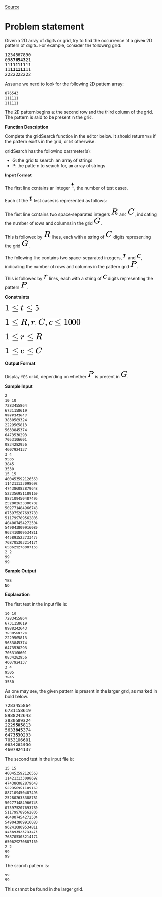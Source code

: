 [Source](https://www.hackerrank.com/challenges/the-grid-search)
# Problem statement
Given a 2D array of digits or grid, try to find the occurrence of a given 2D pattern of digits. For example, consider the following grid:  



[//]: # (Use html instead of MD because MD doesnt support combination of 'code' and 'strong')
<pre>1234567890  
09<strong>876543</strong>21  
11<strong>111111</strong>11  
11<strong>111111</strong>11  
2222222222  
</pre>
Assume we need to look for the following 2D pattern array:  

```
876543  
111111  
111111
```
The 2D pattern begins at the second row and the third column of the grid.  The pattern is said to be present in the grid.  


**Function Description**

Complete the gridSearch function in the editor below.  It should return ```YES``` if the pattern exists in the grid, or ```NO``` otherwise.  

gridSearch has the following parameter(s):  


* G: the grid to search, an array of strings  
* P: the pattern to search for, an array of strings  





**Input Format**


The first line contains an integer ![](./Resources/Element1.svg), the number of test cases.   

Each of the ![](./Resources/Element1.svg) test cases is represented as follows: 


The first line contains two space-separated integers ![](./Resources/Element2.svg) and ![](./Resources/Element3.svg), indicating the number of rows and columns in the grid ![](./Resources/Element4.svg). 


This is followed by ![](./Resources/Element2.svg) lines, each with a string of ![](./Resources/Element3.svg) digits representing the grid ![](./Resources/Element4.svg). 


The following line contains two space-separated integers, ![](./Resources/Element5.svg) and ![](./Resources/Element6.svg), indicating the number of rows and columns in the pattern grid ![](./Resources/Element7.svg). 


This is followed by ![](./Resources/Element5.svg) lines, each with a string of ![](./Resources/Element6.svg) digits representing the pattern ![](./Resources/Element7.svg).  





**Constraints**


![](./Resources/Element8.svg)

![](./Resources/Element9.svg)

![](./Resources/Element10.svg)

![](./Resources/Element11.svg)





**Output Format**


Display ```YES``` or ```NO```, depending on whether ![](./Resources/Element7.svg) is present in ![](./Resources/Element4.svg).





**Sample Input**


```
2
10 10
7283455864
6731158619
8988242643
3830589324
2229505813
5633845374
6473530293
7053106601
0834282956
4607924137
3 4
9505
3845
3530
15 15
400453592126560
114213133098692
474386082879648
522356951189169
887109450487496
252802633388782
502771484966748
075975207693780
511799789562806
404007454272504
549043809916080
962410809534811
445893523733475
768705303214174
650629270887160
2 2
99
99
```




**Sample Output**


```
YES
NO
```




**Explanation**


The first test in the input file is:  

```
10 10
7283455864
6731158619
8988242643
3830589324
2229505813
5633845374
6473530293
7053106601
0834282956
4607924137
3 4
9505
3845
3530
```
As one may see, the given pattern is present in the larger grid, as marked in bold below.  



[//]: # (Use html instead of MD because MD doesnt support combination of 'code' and 'strong')
<pre>7283455864  
6731158619  
8988242643  
3830589324  
222<strong>9505</strong>813  
563<strong>3845</strong>374  
647<strong>3530</strong>293  
7053106601  
0834282956  
4607924137  
</pre>
The second test in the input file is:  

```
15 15
400453592126560
114213133098692
474386082879648
522356951189169
887109450487496
252802633388782
502771484966748
075975207693780
511799789562806
404007454272504
549043809916080
962410809534811
445893523733475
768705303214174
650629270887160
2 2
99
99

```
The search pattern is:  

```
99
99
```
This cannot be found in the larger grid.